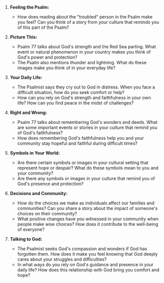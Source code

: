 1. **Feeling the Psalm:**
   - How does reading about the "troubled" person in the Psalm make you feel? Can you think of a story from your culture that reminds you of this part of the Psalm?

2. **Picture This:**
   - Psalm 77 talks about God's strength and the Red Sea parting. What event or natural phenomenon in your country makes you think of God's power and protection?
   - The Psalm also mentions thunder and lightning. What do these images make you think of in your everyday life?

3. **Your Daily Life:**
   - The Psalmist says they cry out to God in distress. When you face a difficult situation, how do you seek comfort or help?
   - How can you rely on God's strength and faithfulness in your own life? How can you find peace in the midst of challenges?

4. **Right and Wrong:**
   - Psalm 77 talks about remembering God's wonders and deeds. What are some important events or stories in your culture that remind you of God's faithfulness?
   - How does remembering God's faithfulness help you and your community stay hopeful and faithful during difficult times?

5. **Symbols in Your World:**
   - Are there certain symbols or images in your cultural setting that represent hope or despair? What do these symbols mean to you and your community?
   - Are there any symbols or images in your culture that remind you of God's presence and protection?

6. **Decisions and Community:**
   - How do the choices we make as individuals affect our families and communities? Can you share a story about the impact of someone's choices on their community?
   - What positive changes have you witnessed in your community when people make wise choices? How does it contribute to the well-being of everyone?

7. **Talking to God:**
   - The Psalmist seeks God's compassion and wonders if God has forgotten them. How does it make you feel knowing that God deeply cares about your struggles and difficulties?
   - In what ways do you rely on God's guidance and presence in your daily life? How does this relationship with God bring you comfort and hope?